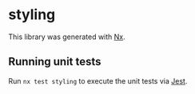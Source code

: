 # styling

This library was generated with [Nx](https://nx.dev).

## Running unit tests

Run `nx test styling` to execute the unit tests via [Jest](https://jestjs.io).
